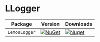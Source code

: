 # LLogger

| Package |  Version | Downloads |
| ------- | ----- | ----- |
| `LemosLogger` | [![NuGet](https://img.shields.io/nuget/v/LemosLogger.svg)](https://nuget.org/packages/LemosLogger) | [![Nuget](https://img.shields.io/nuget/dt/LemosLogger.svg)](https://nuget.org/packages/LemosLogger) |
